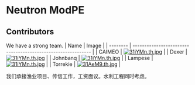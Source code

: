 # Neutron ModPE

## Contributors
We have a strong team.
| Name   | Image | 
| -------- | ------------------------------------------------------------ |
| CAIMEO   | [![31iYMn.th.jpg](https://s2.ax1x.com/2020/02/23/31iYMn.th.jpg)](https://imgchr.com/i/31iYMn) |
| Dexer    | [![31iYMn.th.jpg](https://s2.ax1x.com/2020/02/23/31iYMn.th.jpg)](https://imgchr.com/i/31iYMn) |
| Johnbanq | [![31iYMn.th.jpg](https://s2.ax1x.com/2020/02/23/31iYMn.th.jpg)](https://imgchr.com/i/31iYMn) |
| Lampese  | [![31iYMn.th.jpg](https://s2.ax1x.com/2020/02/23/31iYMn.th.jpg)](https://imgchr.com/i/31iYMn) |
| Torrekie  | [![31AeM9.th.jpg](https://s2.ax1x.com/2020/02/23/31AeM9.th.jpg)](https://imgchr.com/i/31AeM9) |

我们承接渔业项目、传信工作，工资面议。水利工程同时考虑。
